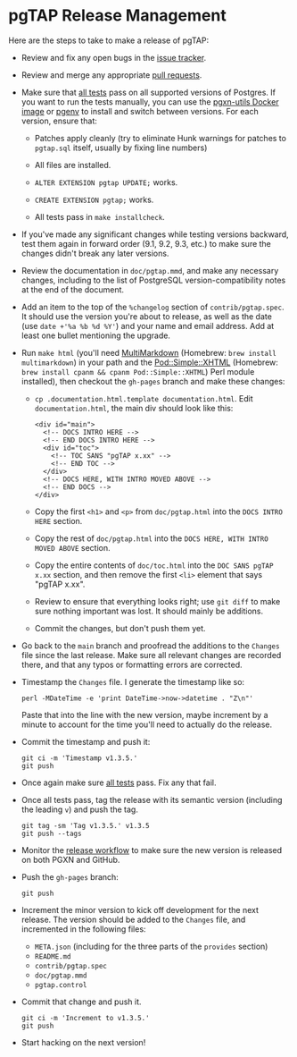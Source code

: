 pgTAP Release Management
========================

Here are the steps to take to make a release of pgTAP:

*   Review and fix any open bugs in the
    [issue tracker](https://github.com/theory/pgtap/issues).

*   Review and merge any appropriate
    [pull requests](https://github.com/theory/pgtap/pulls).

*   Make sure that [all tests](https://github.com/theory/pgtap/actions) pass on
    all supported versions of Postgres. If you want to run the tests manually,
    you can use the [pgxn-utils Docker image](https://github.com/pgxn/docker-pgxn-tools)
    or [pgenv](https://github.com/theory/pgenv/) to install and
    switch between versions. For each version, ensure that:

    +   Patches apply cleanly (try to eliminate Hunk warnings for patches to
        `pgtap.sql` itself, usually by fixing line numbers)

    +   All files are installed.

    +   `ALTER EXTENSION pgtap UPDATE;` works.

    +   `CREATE EXTENSION pgtap;` works.

    +   All tests pass in `make installcheck`.

*   If you've made any significant changes while testing versions backward, test
    them again in forward order (9.1, 9.2, 9.3, etc.) to make sure the changes
    didn't break any later versions.

*   Review the documentation in `doc/pgtap.mmd`, and make any necessary changes,
    including to the list of PostgreSQL version-compatibility notes at the end
    of the document.

*   Add an item to the top of the `%changelog` section of `contrib/pgtap.spec`.
    It should use the version you're about to release, as well as the date (use
    `date +'%a %b %d %Y'`) and your name and email address. Add at least one
    bullet mentioning the upgrade.

*   Run `make html` (you'll need
    [MultiMarkdown](https://fletcherpenney.net/multimarkdown/) (Homebrew:
    `brew install multimarkdown`) in your path and the
    [Pod::Simple::XHTML](https://metacpan.org/module/Pod::Simple::XHTML)
    (Homebrew: `brew install cpanm && cpanm Pod::Simple::XHTML`) Perl module
    installed), then checkout the `gh-pages` branch and make these changes:

    +   `cp .documentation.html.template documentation.html`. Edit
        `documentation.html`, the main div should look like this:

            <div id="main">
              <!-- DOCS INTRO HERE -->
              <!-- END DOCS INTRO HERE -->
              <div id="toc">
                <!-- TOC SANS "pgTAP x.xx" -->
                <!-- END TOC -->
              </div>
              <!-- DOCS HERE, WITH INTRO MOVED ABOVE -->
              <!-- END DOCS -->
            </div>

    +   Copy the first `<h1>` and `<p>` from `doc/pgtap.html` into the
        `DOCS INTRO HERE` section.

    +   Copy the rest of `doc/pgtap.html` into the
        `DOCS HERE, WITH INTRO MOVED ABOVE` section.

    +   Copy the entire contents of `doc/toc.html` into the
        `DOC SANS pgTAP x.xx` section, and then remove the first `<li>` element that
        says "pgTAP x.xx".

    +   Review to ensure that everything looks right; use `git diff` to make sure
        nothing important was lost. It should mainly be additions.

    +   Commit the changes, but don't push them yet.

*   Go back to the `main` branch and proofread the additions to the `Changes`
    file since the last release. Make sure all relevant changes are recorded
    there, and that any typos or formatting errors are corrected.

*   Timestamp the `Changes` file. I generate the timestamp like so:

        perl -MDateTime -e 'print DateTime->now->datetime . "Z\n"'

    Paste that into the line with the new version, maybe increment by a minute
    to account for the time you'll need to actually do the release.

*   Commit the timestamp and push it:

        git ci -m 'Timestamp v1.3.5.'
        git push

*   Once again make sure [all tests](https://github.com/theory/pgtap/actions)
    pass. Fix any that fail.

*   Once all tests pass, tag the release with its semantic version (including
    the leading `v`) and push the tag.

        git tag -sm 'Tag v1.3.5.' v1.3.5
        git push --tags

*   Monitor the [release workflow](https://github.com/theory/pgtap/actions/workflows/release.yml)
    to make sure the new version is released on both PGXN and GitHub.

*   Push the `gh-pages` branch:

        git push

*   Increment the minor version to kick off development for the next release.
    The version should be added to the `Changes` file, and incremented in the
    following files:

    +   `META.json` (including for the three parts of the `provides` section)
    +   `README.md`
    +   `contrib/pgtap.spec`
    +   `doc/pgtap.mmd`
    +   `pgtap.control`

*   Commit that change and push it.

        git ci -m 'Increment to v1.3.5.'
        git push

*   Start hacking on the next version!
